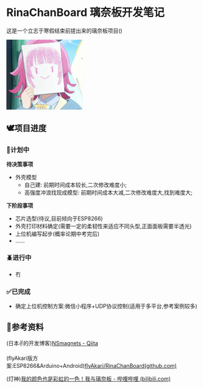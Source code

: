# RinaChanBoard 璃奈板开发笔记
这是一个立志于寒假结束前搓出来的璃奈板项目()

<img src="./assets/1.jpg" width="200px" />

## 🕊️项目进度

### 📝计划中

**待决策事项**

- 外壳模型
    - 自己建: 前期时间成本较长,二次修改难度小;
    - 高强度冲浪找现成模型: 前期时间成本大减,二次修改难度大,找到难度大;

**下阶段事项**

- 芯片选型(待议,目前倾向于ESP8266)
- 外壳打印材料确定(需要一定的柔韧性来适应不同头型,正面面板需要半透光)
- 上位机编写起步(概率论期中考完后)
- ......

### 🪲进行中

- 冇

### ✅已完成

- 确定上位机控制方案:微信小程序+UDP协议控制(适用于多平台,参考案例较多)

## 📓参考资料

(日本✌的开发博客)[NSmagnets - Qiita](https://qiita.com/NSmagnets)

(flyAkari版方案:ESP8266&Arduino+Android)[flyAkari/RinaChanBoard(github.com)](https://github.com/flyAkari/RinaChanBoard/tree/main)

(灯神)[我的颜色也是彩虹的一色！我与璃奈板 - 哔哩哔哩 (bilibili.com)](https://www.bilibili.com/read/cv9616845/)